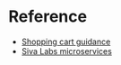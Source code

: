 # Reference
* [Shopping cart guidance](https://www.javaguides.net/2021/02/java-free-e-commerce-open-source-projects.html)
* [Siva Labs microservices](https://www.sivalabs.in/categories/microservices/)
